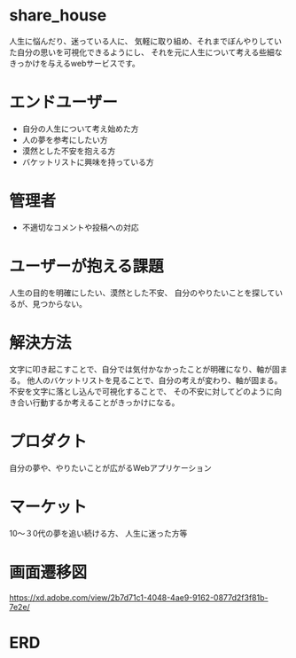 # share_house

人生に悩んだり、迷っている人に、
気軽に取り組め、それまでぼんやりしていた自分の思いを可視化できるようにし、
それを元に人生について考える些細なきっかけを与えるwebサービスです。

# エンドユーザー

* 自分の人生について考え始めた方
* 人の夢を参考にしたい方
* 漠然とした不安を抱える方
* バケットリストに興味を持っている方

# 管理者

* 不適切なコメントや投稿への対応

# ユーザーが抱える課題
人生の目的を明確にしたい、漠然とした不安、
自分のやりたいことを探しているが、見つからない。


# 解決方法
文字に叩き起こすことで、自分では気付かなかったことが明確になり、軸が固まる。
他人のバケットリストを見ることで、自分の考えが変わり、軸が固まる。
不安を文字に落とし込んで可視化することで、
その不安に対してどのように向き合い行動するか考えることがきっかけになる。

# プロダクト
自分の夢や、やりたいことが広がるWebアプリケーション


# マーケット

10〜３0代の夢を追い続ける方、
人生に迷った方等


# 画面遷移図
https://xd.adobe.com/view/2b7d71c1-4048-4ae9-9162-0877d2f3f81b-7e2e/

# ERD


